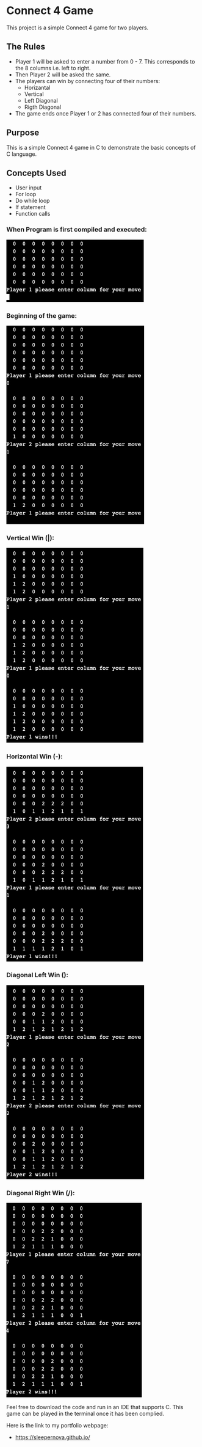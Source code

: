 # Connect 4 Game
This project is a simple Connect 4 game for two players.  

## The Rules
- Player 1 will be asked to enter a number from 0 - 7. This corresponds to the 8 columns i.e. left to right.
- Then Player 2 will be asked the same.
- The players can win by connecting four of their numbers:
  - Horizantal
  - Vertical
  - Left Diagonal
  - Rigth Diagonal
- The game ends once Player 1 or 2 has connected four of their numbers.

## Purpose
This is a simple Connect 4 game in C to demonstrate the basic concepts of C language. 

## Concepts Used
- User input
- For loop
- Do while loop
- If statement
- Function calls

### When Program is first compiled and executed:
<img src="images/begin.png" alt="Beginning">

### Beginning of the game:
<img src="images/init.png" alt="Initial">

### Vertical Win (|):
<img src="images/v_win.png" alt="Vertical Win">

### Horizontal Win (-):
<img src="images/h_win.png" alt="Horizontal Win">

### Diagonal Left Win (\):
<img src="images/dl_win.png" alt="Diagonal Left Win">

### Diagonal Right Win (/):
<img src="images/dr_win.png" alt="Diagonal Right Win">

Feel free to download the code and run in an IDE that supports C.
This game can be played in the terminal once it has been complied.

Here is the link to my portfolio webpage:
- https://sleepernova.github.io/ 

